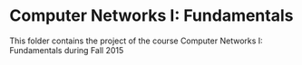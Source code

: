 # Computer Networks I: Fundamentals
This folder contains the project of the course Computer Networks I: Fundamentals during Fall 2015